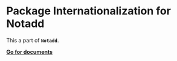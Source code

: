 # Package Internationalization for Notadd

This a part of **```Notadd```**.

[**Go for documents**](https://docs.notadd.com/#/)
